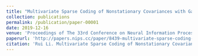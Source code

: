 ```yaml
---
title: "Multivariate Sparse Coding of Nonstationary Covariances with Gaussian Processes"
collection: publications
permalink: /publication/paper-00001
date: 2019-12-16
venue: 'Proceedings of The 33rd Conference on Neural Information Processing Systems (NeurIPS 2019)'
paperurl: 'http://papers.nips.cc/paper/8439-multivariate-sparse-coding-of-nonstationary-covariances-with-gaussian-processes'
citation: 'Rui Li. Multivariate Sparse Coding of Nonstationary Covariances with Gaussian Processes In: Proceedings of The 33rd Conference on Neural Information Processing Systems (NeurIPS 2019).'
---
```


